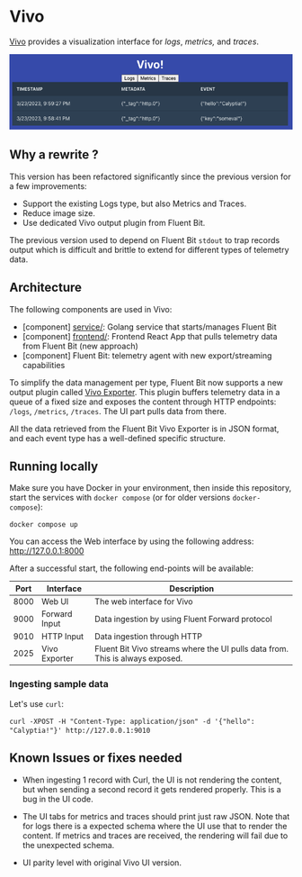 # Vivo

[Vivo](https://github.com/calyptia/vivo) provides a visualization interface for _logs_, _metrics,_ and _traces_.

![Screenshot of the UI](docs/hello_calyptia.png)

## Why a rewrite ?

This version has been refactored significantly since the previous version for a few improvements:

- Support the existing Logs type, but also Metrics and Traces.
- Reduce image size.
- Use dedicated Vivo output plugin from Fluent Bit.

The previous version used to depend on Fluent Bit `stdout` to trap records output which is difficult and brittle to extend for different types of telemetry data.

## Architecture

The following components are used in Vivo:

- [component] [service/](./service): Golang service that starts/manages Fluent Bit
- [component] [frontend/](./frontend): Frontend React App that pulls telemetry data from Fluent Bit (new approach)
- [component] Fluent Bit: telemetry agent with new export/streaming capabilities

To simplify the data management per type, Fluent Bit now supports a new output plugin called [Vivo Exporter](https://docs.fluentbit.io/manual/v/dev-2.1/pipeline/outputs/vivo-exporter).
This plugin buffers telemetry data in a queue of a fixed size and exposes the content through HTTP endpoints: `/logs`, `/metrics`, `/traces`.
The UI part pulls data from there.

All the data retrieved from the Fluent Bit Vivo Exporter is in JSON format, and each event type has a well-defined specific structure.

## Running locally

Make sure you have Docker in your environment, then inside this repository, start the services with `docker compose` (or for older versions `docker-compose`):

```shell
docker compose up
```

You can access the Web interface by using the following address: <http://127.0.0.1:8000>

After a successful start, the following end-points will be available:

| Port | Interface | Description |
| --- | --- | --- |
| 8000 | Web UI | The web interface for Vivo |
| 9000 | Forward Input | Data ingestion by using Fluent Forward protocol |
| 9010 | HTTP Input | Data ingestion through HTTP |
| 2025 | Vivo Exporter | Fluent Bit Vivo streams where the UI pulls data from. This is always exposed. |

### Ingesting sample data

Let's use `curl`:

```shell
curl -XPOST -H "Content-Type: application/json" -d '{"hello": "Calyptia!"}' http://127.0.0.1:9010
```

## Known Issues or fixes needed

- When ingesting 1 record with Curl, the UI is not rendering the content, but when sending a second record it gets rendered properly. This is a bug in the UI code.

- The UI tabs for metrics and traces should print just raw JSON. Note that for logs there is a expected schema where the UI use that to render the content. If metrics and traces are received, the rendering will fail due to the unexpected schema.

- UI parity level with original Vivo UI version.
